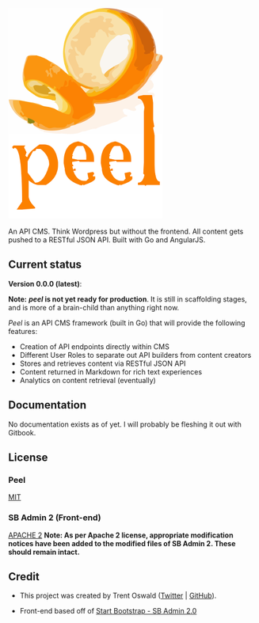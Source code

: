 ![Peel](/peellogo-75.png?raw=true "Peel")

An API CMS. Think Wordpress but without the frontend. All content gets pushed to a RESTful JSON API. Built with Go and AngularJS.

## Current status

**Version 0.0.0 (latest)**:

**Note:** **_peel_ is not yet ready for production**. It is still in scaffolding stages, and is more of a brain-child than anything right now.

_Peel_ is an API CMS framework (built in Go) that will provide the following features:

- Creation of API endpoints directly within CMS
- Different User Roles to separate out API builders from content creators
- Stores and retrieves content via RESTful JSON API
- Content returned in Markdown for rich text experiences
- Analytics on content retrieval (eventually)

## Documentation

No documentation exists as of yet. I will probably be fleshing it out with Gitbook.

## License

### Peel
[MIT](/LICENSE.peel)
### SB Admin 2 (Front-end)
[APACHE 2](/LICENSE.sbadmin2)
**Note: As per Apache 2 license, appropriate modification notices have been added to the modified files of SB Admin 2. These should remain intact.**

## Credit

- This project was created by Trent Oswald ([Twitter](https://twitter.com/therebelrobot) | [GitHub](https://github.com/therebelrobot)).

- Front-end based off of [Start Bootstrap - SB Admin 2.0](http://startbootstrap.com/sb-admin-v2)
